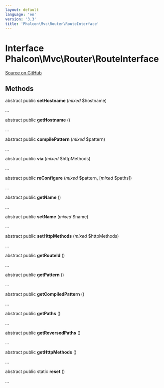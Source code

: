 ```yaml
---
layout: default
language: 'en'
version: '3.3'
title: 'Phalcon\Mvc\Router\RouteInterface'
---
```

# Interface **Phalcon\Mvc\Router\RouteInterface**

<a href="https://github.com/phalcon/cphalcon/tree/v3.3.0/phalcon/mvc/router/routeinterface.zep" class="btn btn-default btn-sm">Source on GitHub</a>

## Methods
abstract public  **setHostname** (*mixed* $hostname)

...


abstract public  **getHostname** ()

...


abstract public  **compilePattern** (*mixed* $pattern)

...


abstract public  **via** (*mixed* $httpMethods)

...


abstract public  **reConfigure** (*mixed* $pattern, [*mixed* $paths])

...


abstract public  **getName** ()

...


abstract public  **setName** (*mixed* $name)

...


abstract public  **setHttpMethods** (*mixed* $httpMethods)

...


abstract public  **getRouteId** ()

...


abstract public  **getPattern** ()

...


abstract public  **getCompiledPattern** ()

...


abstract public  **getPaths** ()

...


abstract public  **getReversedPaths** ()

...


abstract public  **getHttpMethods** ()

...


abstract public static  **reset** ()

...


